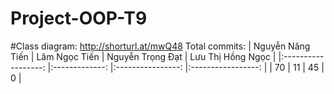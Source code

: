 # Project-OOP-T9
 #Class diagram: http://shorturl.at/mwQ48
 Total commits:
| Nguyễn   Năng Tiến 	| Lâm Ngọc Tiến 	| Nguyễn Trọng Đạt 	| Lưu Thị Hồng Ngọc 	|
|:------------------:	|:-------------:	|:----------------:	|:-----------------:	|
|         70         	|       11      	|        45        	|         0         	|
